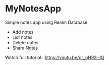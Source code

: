 # MyNotesApp

Simple notes app using Realm Database
- Add notes
- List notes
- Delete notes
- Share Notes

Watch full tutorial :
https://youtu.be/or_pH92l-IQ
